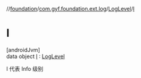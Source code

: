 //[foundation](../../../../index.md)/[com.gyf.foundation.ext.log](../../index.md)/[LogLevel](../index.md)/[I](index.md)

# I

[androidJvm]\
data object [I](index.md) : [LogLevel](../index.md)

I 代表 Info 级别